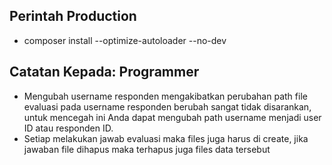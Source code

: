 ## Perintah Production
- composer install --optimize-autoloader --no-dev

## Catatan Kepada: Programmer

- Mengubah username responden mengakibatkan perubahan path file evaluasi pada username responden berubah sangat tidak disarankan, untuk mencegah ini Anda dapat mengubah path username menjadi user ID atau responden ID.
- Setiap melakukan jawab evaluasi maka files juga harus di create, jika jawaban file dihapus maka terhapus
juga files data tersebut